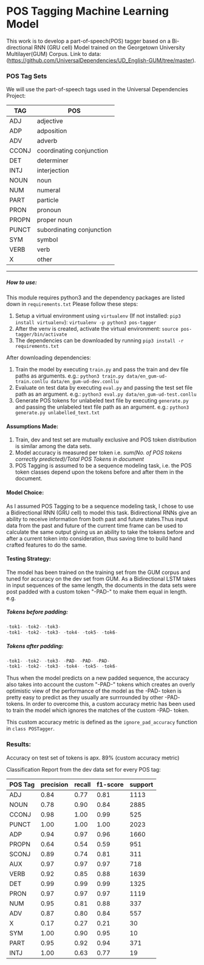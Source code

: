 # POS Tagging Machine Learning Model
This work is to develop a part-of-speech(POS) tagger based on a Bi-directional RNN (GRU cell) Model trained on the Georgetown University Multilayer(GUM) Corpus.
Link to data: (https://github.com/UniversalDependencies/UD_English-GUM/tree/master).
### POS Tag Sets
We will use the part-of-speech tags used in the Universal Dependencies Project:

|TAG|POS|
|---|---|
|ADJ|adjective|
|ADP|adposition|
|ADV|adverb|
|CCONJ|coordinating conjunction|
|DET|determiner|
|INTJ|interjection|
|NOUN|noun|
|NUM|numeral|
|PART|particle|
|PRON|pronoun|
|PROPN|proper noun|
|PUNCT|subordinating conjunction|
|SYM|symbol|
|VERB|verb|
|X|other|

--------------------------------
##### How to use:
This module requires python3 and the dependency packages are listed down in ```requirements.txt```
Please follow these steps:
1. Setup a virtual environment using ```virtualenv``` (If not installed: ```pip3 install virtualenv```):
    ```virtualenv -p python3 pos-tagger```
2. After the venv is created, activate the virtual environment:
    ```source pos-tagger/bin/activate```
3. The dependencies can be downloaded by running ```pip3 install -r requirements.txt```

After downloading dependencies:
1. Train the model by executing ```train.py``` and pass the train and dev file paths as arguments. e.g.:
    ```python3 train.py data/en_gum-ud-train.conllu data/en_gum-ud-dev.conllu```
2. Evaluate on test data by executing ```eval.py``` and passing the test set file path as an argument. e.g.:
    ```python3 eval.py data/en_gum-ud-test.conllu```
3. Generate POS tokens for unlabeled text file by executing ```generate.py``` and passing the unlabeled text file path as an argument. e.g.:
    ```python3 generate.py unlabelled_text.txt```


#### Assumptions Made:
1. Train, dev and test set are mutually exclusive and POS token distribution is similar among the data sets.
2. Model accuracy is measured per token i.e. *sum(No. of POS tokens correctly predicted)/Total POS Tokens in document*
3. POS Tagging is assumed to be a sequence modeling task, i.e. the POS token classes depend upon the tokens before and after them in the document.

#### Model Choice:
As I assumed POS Tagging to be a sequence modeling task, I chose to use a Bidirectional RNN (GRU cell) to model this task. Bidirectional RNNs give an ability to receive information from both past and future states.Thus input data from the past and future of the current time frame can be used to calculate the same output giving us an ability to take the tokens before and after a current token into consideration, thus saving time to build hand crafted features to do the same.

#### Testing Strategy:
The model has been trained on the training set from the GUM corpus and tuned for accuracy on the dev set from GUM.
As a Bidirectional LSTM takes in input sequences of the same length, the documents in the data sets were post padded with a custom token "-PAD-" to make them equal in length.
e.g.

##### Tokens before padding:

```python
-tok1- -tok2- -tok3-
-tok1- -tok2- -tok3- -tok4- -tok5- -tok6-
```
##### Tokens after padding:

```python
-tok1- -tok2- -tok3- -PAD- -PAD- -PAD-
-tok1- -tok2- -tok3- -tok4- -tok5- -tok6-
```

Thus when the model predicts on a new padded sequence, the accuracy also takes into account the custom "-PAD-" tokens which creates an overly optimistic view of the performance of the model as the -PAD- token is pretty easy to predict as they usually are surrrounded by other -PAD- tokens.
In order to overcome this, a custom accuracy metric has been used to train the model which ignores the matches of the custom -PAD- token.

This custom accuracy metric is defined as the ```ignore_pad_accuracy``` function in ```class POSTagger```.

### Results:

Accuracy on test set of tokens is apx. 89% (custom accuracy metric)

Classification Report from the dev data set for every POS tag:

|POS Tag|precision|recall|f1-score|support|
|-------|---------|------|--------|-------|
|ADJ|0.84|0.77|0.81|1113|
|NOUN|0.78|0.90|0.84|2885|
|CCONJ|0.98|1.00|0.99|525|
|PUNCT|1.00|1.00|1.00|2023|
|ADP|0.94|0.97|0.96|1660|
|PROPN|0.64|0.54|0.59|951|
|SCONJ|0.89|0.74|0.81|311|
|AUX|0.97|0.97|0.97|718|
|VERB|0.92|0.85|0.88|1639|
|DET|0.99|0.99|0.99|1325|
|PRON|0.97|0.97|0.97|1119|
|NUM|0.95|0.81|0.88|337|
|ADV|0.87|0.80|0.84|557|
|X|0.17|0.27|0.21|30|
|SYM|1.00|0.90|0.95|10|
|PART|0.95|0.92|0.94|371|
|INTJ|1.00|0.63|0.77|19|
